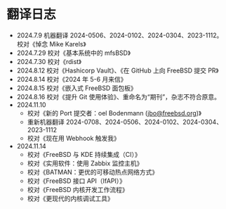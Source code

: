 # 翻译日志


- 2024.7.9 机器翻译 2024-0506、2024-0102、2024-0304、2023-1112。校对《悼念 Mike Karels》
- 2024.7.29 校对《基本系统中的 mfsBSD》
- 2024.7.30 校对《rdist》
- 2024.8.12 校对《Hashicorp Vault》、《在 GitHub 上向 FreeBSD 提交 PR》
- 2024.8.14 校对《2024 年 5-6 月来信》
- 2024.8.15 校对《嵌入式 FreeBSD 面包板》
- 2024.8.16 校对《提升 Git 使用体验》、重命名为“期刊”，杂志不符合原意。
- 2024.11.10
  - 校对《新的 Port 提交者：oel Bodenmann (jbo@freebsd.org)》
  - 重新机器翻译 2024-0708、2024-0506、2024-0102、2024-0304、2023-1112
  - 校对《现在用 Webhook 触发我》
- 2024.11.14
  - 校对《FreeBSD 与 KDE 持续集成（CI）》
  - 校对《实用软件：使用 Zabbix 监控主机》
  - 校对《BATMAN：更优的可移动热点网络方式》
  - 校对《FreeBSD 接口 API（IfAPI）》
  - 校对《FreeBSD 内核开发工作流程》
  - 校对《更现代的内核调试工具》
